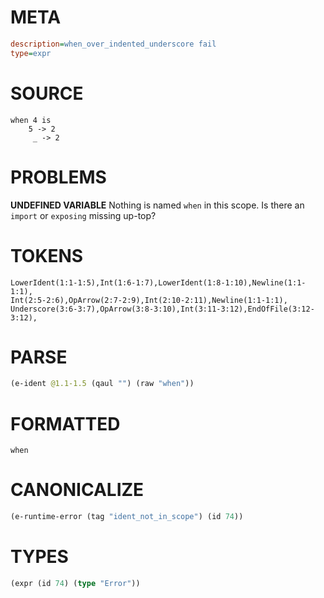 # META
~~~ini
description=when_over_indented_underscore fail
type=expr
~~~
# SOURCE
~~~roc
when 4 is
    5 -> 2
     _ -> 2
~~~
# PROBLEMS
**UNDEFINED VARIABLE**
Nothing is named `when` in this scope.
Is there an `import` or `exposing` missing up-top?

# TOKENS
~~~zig
LowerIdent(1:1-1:5),Int(1:6-1:7),LowerIdent(1:8-1:10),Newline(1:1-1:1),
Int(2:5-2:6),OpArrow(2:7-2:9),Int(2:10-2:11),Newline(1:1-1:1),
Underscore(3:6-3:7),OpArrow(3:8-3:10),Int(3:11-3:12),EndOfFile(3:12-3:12),
~~~
# PARSE
~~~clojure
(e-ident @1.1-1.5 (qaul "") (raw "when"))
~~~
# FORMATTED
~~~roc
when
~~~
# CANONICALIZE
~~~clojure
(e-runtime-error (tag "ident_not_in_scope") (id 74))
~~~
# TYPES
~~~clojure
(expr (id 74) (type "Error"))
~~~
